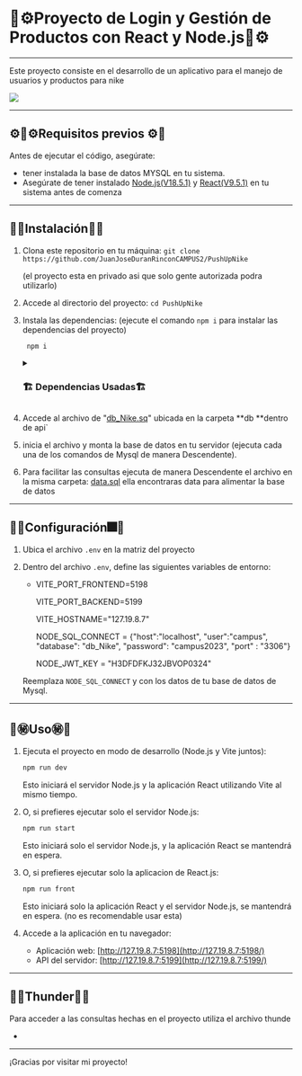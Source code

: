 # 🎫⚙️**Proyecto de Login y Gestión de Productos con React y Node.js**🎫⚙️

------

Este proyecto consiste en el desarrollo de un aplicativo para el manejo de usuarios y productos para nike

![](https://media.tenor.com/9fMzLvqEzsQAAAAC/nike.gif)

------

## ⚙🚨⚙️Requisitos previos ⚙️🚨

Antes de ejecutar el código, asegúrate:

- tener instalada la base de datos MYSQL en tu sistema.
- Asegúrate de tener instalado [Node.js(V18.5.1)](https://nodejs.org/) y [React(V9.5.1)](https://es.react.dev)  en tu sistema antes de comenza


------

## **🍁🎉Instalación🎉**🍁

1. Clona este repositorio en tu máquina: `git clone https://github.com/JuanJoseDuranRinconCAMPUS2/PushUpNike`

     (el proyecto esta en privado asi que solo gente autorizada podra utilizarlo)

2. Accede al directorio del proyecto: `cd PushUpNike`

3. Instala las dependencias: (ejecute el comando `npm i` para instalar las dependencias del proyecto)

     ```js
      npm i
     ```

     <details>
       <summary> <h3> 🏗️ Dependencias Usadas🏗️ </h3></summary> 
         "@types/react": "^18.2.15", <br>
         "@types/react-dom": "^18.2.7",<br>
         "@vitejs/plugin-react-swc": "^3.3.2",<br>
         "concurrently": "^8.2.1",<br>
         "cors": "^2.8.5",<br>
         "dotenv": "16.3.1",<br>
         "eslint": "^8.45.0",<br>
         "eslint-plugin-react": "^7.32.2",<br>
         "eslint-plugin-react-hooks": "^4.6.0",<br>
         "eslint-plugin-react-refresh": "^0.4.3",<br>
         "express": "4.18.2",<br>
         "express-rate-limit": "6.10.0",<br>
         "express-routes-versioning": "1.0.1",<br>
         "express-validator": "7.0.1",<br>
         "jose": "4.14.4",<br>
         "mongodb": "6.0.0",<br>
         "nodemon": "3.0.1",<br>
         "passport": "0.6.0",<br>
         "passport-http-bearer": "1.0.1",<br>
         "prop-types": "15.8.1",<br>
         "react-hook-form": "7.46.1",<br>
         "vite": "^4.4.5",<br>
         "yup": "^1.2.0"<br>
         "@hookform/resolvers": "^3.3.1",<br>
         "axios": "^1.5.0",<br>
         "nodemailer": "^6.9.5",<br>
         "react": "^18.2.0",<br>
         "react-dom": "^18.2.0",<br>
         "react-router-dom": "^6.16.0"<br>
     </details>

4. Accede al archivo de "[db_Nike.sq](https://github.com/JuanJoseDuranRinconCAMPUS2/PushUpNike/blob/main/api/db/db_Nike.sql)" ubicada en la carpeta **db **dentro de api`

5. inicia el archivo y monta la base de datos en tu servidor (ejecuta cada una de los comandos de Mysql de manera Descendente).

6. Para facilitar las consultas ejecuta de manera Descendente el archivo en la misma carpeta:  [data.sql](https://github.com/JuanJoseDuranRinconCAMPUS2/PushUpNike/blob/main/api/db/data.sql) ella encontraras data para alimentar la base de datos

------

## **🏁🎆Configuración**🎆🏁

1. Ubica el archivo  `.env`  en la matriz del proyecto

2. Dentro del archivo `.env`, define las siguientes variables de entorno:

   - VITE_PORT_FRONTEND=5198
   
     VITE_PORT_BACKEND=5199
   
     VITE_HOSTNAME="127.19.8.7"

     NODE_SQL_CONNECT = {"host":"localhost", "user":"campus", "database": "db_Nike", "password": "campus2023", "port" : "3306"}
     
     NODE_JWT_KEY = "H3DFDFKJ32JBVOP0324"
     
     
   
   Reemplaza `NODE_SQL_CONNECT` y con los datos de tu base de datos de Mysql.



------

## 🦊㊙️Uso㊙️🦊

1. Ejecuta el proyecto en modo de desarrollo (Node.js y Vite juntos):

   ```bash
   npm run dev
   ```

   Esto iniciará el servidor Node.js y la aplicación React utilizando Vite al mismo tiempo.

2. O, si prefieres ejecutar solo el servidor Node.js:

   ```bash
   npm run start
   ```

   Esto iniciará solo el servidor Node.js, y la aplicación React se mantendrá en espera.

3. O, si prefieres ejecutar solo la aplicacion de React.js:

   ```bash
   npm run front
   ```

   Esto iniciará solo la aplicación React y el servidor Node.js, se mantendrá en espera. (no es recomendable usar esta)

4. Accede a la aplicación en tu navegador:

   - Aplicación web: [http://127.19.8.7:5198](http://127.19.8.7:5198/)
   - API del servidor: [http://127.19.8.7:5199](http://127.19.8.7:5199/)

------

## **🐰🌌Thunder🌌🐰**

Para acceder a las consultas hechas en el proyecto utiliza el archivo thunde

- 

------

¡Gracias por visitar mi proyecto!
